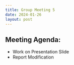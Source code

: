 ```yaml
---
title: Group Meeting 5
date: 2024-01-26
layout: post
---
```


## Meeting Agenda:
* Work on Presentation Slide
* Report Modification
